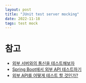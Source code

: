 ```yaml
---
layout: post
title: "JUnit test server mocking"
date: 2022-11-18
tags: test mock
---
```


# 참고
- [외부 서버와의 통신을 테스트해보자](https://tecoble.techcourse.co.kr/post/2020-09-30-mocking-server/)
- [Spring Boot에서 외부 API 테스트하기](https://jojoldu.tistory.com/341)
- [외부 API를 어떻게 테스트 할 것인가?](https://velog.io/@kyle/%EC%99%B8%EB%B6%80-API%EB%A5%BC-%EC%96%B4%EB%96%BB%EA%B2%8C-%ED%85%8C%EC%8A%A4%ED%8A%B8-%ED%95%A0-%EA%B2%83%EC%9D%B8%EA%B0%80)

